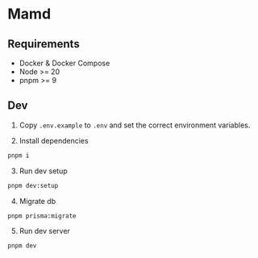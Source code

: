 # Mamd

## Requirements

- Docker & Docker Compose
- Node >= 20
- pnpm >= 9

## Dev

1. Copy `.env.example` to `.env` and set the correct environment variables.

2. Install dependencies

```sh
pnpm i
```

3. Run dev setup

```sh
pnpm dev:setup
```

4. Migrate db

```sh
pnpm prisma:migrate
```

5. Run dev server

```sh
pnpm dev
```
